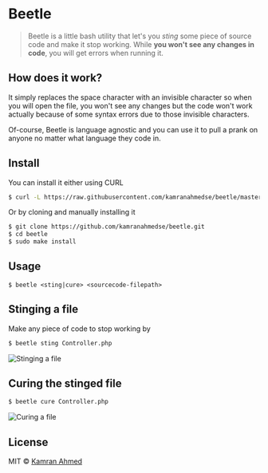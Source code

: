 # Beetle

> Beetle is a little bash utility that let's you *sting* some piece of source code and make it stop working. While **you won't see any changes in code**, you will get errors when running it.

## How does it work?

It simply replaces the space character with an invisible character so when you will open the file, you won't see any changes but the code won't work actually because of some syntax errors due to those invisible characters.

Of-course, Beetle is language agnostic and you can use it to pull a prank on anyone no matter what language they code in.

## Install

You can install it either using CURL

```bash
$ curl -L https://raw.githubusercontent.com/kamranahmedse/beetle/master/installer.sh | sudo sh
```

Or by cloning and manually installing it

```bash
$ git clone https://github.com/kamranahmedse/beetle.git
$ cd beetle
$ sudo make install
```


## Usage

```
$ beetle <sting|cure> <sourcecode-filepath>
```

## Stinging a file

Make any piece of code to stop working by

```bash
$ beetle sting Controller.php
```

![Stinging a file](http://i.imgur.com/axqYLGY.gif)

## Curing the stinged file

```bash
$ beetle cure Controller.php
```

![Curing a file](http://i.imgur.com/lKDMSAU.gif)

## License

MIT © [Kamran Ahmed](http://kamranahmed.info)
